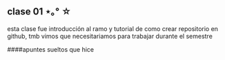 ## clase 01 ⋆｡° ☆

esta clase fue introducción al ramo y tutorial de como crear repositorio en github, tmb vimos que necesitariamos para trabajar durante el semestre 

####apuntes sueltos que hice 
